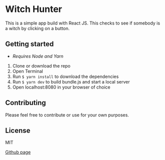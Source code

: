 # Witch Hunter

This is a simple app build with React JS. This checks to see if somebody is a witch by clicking on a button.

## Getting started

* *Requires Node and Yarn*

1. Clone or download the repo
2. Open Terminal
3. Run `$ yarn install` to download the dependencies
4. Run `$ yarn dev` to build bundle.js and start a local server
5. Open localhost:8080 in your browser of choice

## Contributing

Please feel free to contribute or use for your own purposes.

## License

MIT

[Github page](http://github.io/dantilse)
